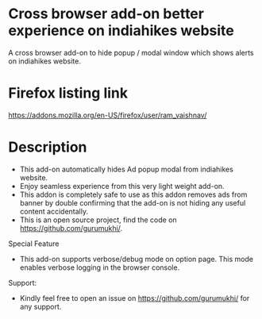 # Cross browser add-on better experience on indiahikes website

A cross browser add-on to hide popup / modal window which shows alerts on indiahikes website.

# Firefox listing link

https://addons.mozilla.org/en-US/firefox/user/ram_vaishnav/

# Description

- This add-on automatically hides Ad popup modal from indiahikes website.
- Enjoy seamless experience from this very light weight add-on.
- This addon is completely safe to use as this addon removes ads from banner by double confirming that the add-on is not hiding any useful content accidentally.
- This is an open source project, find the code on https://github.com/gurumukhi/.

Special Feature

- This add-on supports verbose/debug mode on option page. This mode enables verbose logging in the browser console.

Support:

- Kindly feel free to open an issue on https://github.com/gurumukhi/ for any support.
